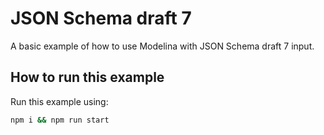 # JSON Schema draft 7

A basic example of how to use Modelina with JSON Schema draft 7 input.

## How to run this example
Run this example using:

```sh
npm i && npm run start
```
